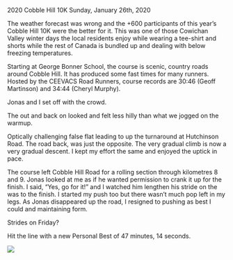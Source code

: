 2020 Cobble Hill 10K
Sunday, January 26th, 2020

The weather forecast was wrong and the +600 participants of this year’s Cobble Hill 10K were the better for it.  This was one of those Cowichan Valley winter days the local residents enjoy while wearing a tee-shirt and shorts while the rest of Canada is bundled up and dealing with below freezing temperatures.

Starting at George Bonner School, the course is scenic, country roads around Cobble Hill. It has produced some fast times for many runners. Hosted by the CEEVACS Road Runners, course records are 30:46 (Geoff Martinson) and 34:44 (Cheryl Murphy).

Jonas and I set off with the crowd.  

The out and back on looked and felt less hilly than what we jogged on the warmup.


Optically challenging false flat leading to up the turnaround at Hutchinson Road.  The road back, was just the opposite.  The very gradual climb is now a very gradual descent.  I kept my effort the same and enjoyed the uptick in pace.  

The course left Cobble Hill Road for a rolling section through kilometres 8 and 9. 
Jonas looked at me as if he wanted permission to crank it up for the finish.  I said, “Yes, go for it!” and I watched him lengthen his stride on the was to the finish.  I started my push too but there wasn’t much pop left in my legs.  As Jonas disappeared up the road, I resigned to pushing as best I could and maintaining form.

Strides on Friday?

Hit the line with a new Personal Best of 47 minutes, 14 seconds.

![](/assets/pictures/x550.jpg)
